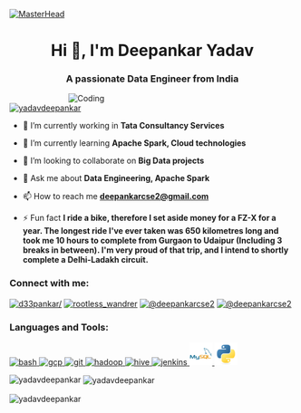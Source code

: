 [![MasterHead](https://mir-s3-cdn-cf.behance.net/project_modules/max_1200/79731568097599.5b50bca477735.jpg)](https://google.co.in)
<h1 align="center">Hi 👋, I'm Deepankar Yadav</h1>
<h3 align="center">A passionate Data Engineer from India</h3>
<img align="right" alt="Coding" width="400" src="https://media.tenor.com/2uyENRmiUt0AAAAC/coding.gif">

<p align="left"> <a href="https://github.com/ryo-ma/github-profile-trophy"><img src="https://github-profile-trophy.vercel.app/?username=yadavdeepankar" alt="yadavdeepankar" /></a> </p>

- 🔭 I’m currently working in **Tata Consultancy Services**

- 🌱 I’m currently learning **Apache Spark, Cloud technologies**

- 👯 I’m looking to collaborate on **Big Data projects**

- 💬 Ask me about **Data Engineering, Apache Spark**

- 📫 How to reach me **deepankarcse2@gmail.com**

- ⚡ Fun fact **I ride a bike, therefore I set aside money for a FZ-X for a year. The longest ride I've ever taken was 650 kilometres long and took me 10 hours to complete from Gurgaon to Udaipur (Including 3 breaks in between). I'm very proud of that trip, and I intend to shortly complete a Delhi-Ladakh circuit.**

<h3 align="left">Connect with me:</h3>
<p align="left">
<a href="https://linkedin.com/in/d33pankar/" target="blank"><img align="center" src="https://raw.githubusercontent.com/rahuldkjain/github-profile-readme-generator/master/src/images/icons/Social/linked-in-alt.svg" alt="d33pankar/" height="30" width="40" /></a>
<a href="https://instagram.com/rootless_wandrer" target="blank"><img align="center" src="https://raw.githubusercontent.com/rahuldkjain/github-profile-readme-generator/master/src/images/icons/Social/instagram.svg" alt="rootless_wandrer" height="30" width="40" /></a>
<a href="https://medium.com/@deepankarcse2" target="blank"><img align="center" src="https://raw.githubusercontent.com/rahuldkjain/github-profile-readme-generator/master/src/images/icons/Social/medium.svg" alt="@deepankarcse2" height="30" width="40" /></a>
<a href="https://www.hackerearth.com/@deepankarcse2" target="blank"><img align="center" src="https://raw.githubusercontent.com/rahuldkjain/github-profile-readme-generator/master/src/images/icons/Social/hackerearth.svg" alt="@deepankarcse2" height="30" width="40" /></a>
</p>

<h3 align="left">Languages and Tools:</h3>
<p align="left"> <a href="https://www.gnu.org/software/bash/" target="_blank" rel="noreferrer"> <img src="https://www.vectorlogo.zone/logos/gnu_bash/gnu_bash-icon.svg" alt="bash" width="40" height="40"/> </a> <a href="https://cloud.google.com" target="_blank" rel="noreferrer"> <img src="https://www.vectorlogo.zone/logos/google_cloud/google_cloud-icon.svg" alt="gcp" width="40" height="40"/> </a> <a href="https://git-scm.com/" target="_blank" rel="noreferrer"> <img src="https://www.vectorlogo.zone/logos/git-scm/git-scm-icon.svg" alt="git" width="40" height="40"/> </a> <a href="https://hadoop.apache.org/" target="_blank" rel="noreferrer"> <img src="https://www.vectorlogo.zone/logos/apache_hadoop/apache_hadoop-icon.svg" alt="hadoop" width="40" height="40"/> </a> <a href="https://hive.apache.org/" target="_blank" rel="noreferrer"> <img src="https://www.vectorlogo.zone/logos/apache_hive/apache_hive-icon.svg" alt="hive" width="40" height="40"/> </a> <a href="https://www.jenkins.io" target="_blank" rel="noreferrer"> <img src="https://www.vectorlogo.zone/logos/jenkins/jenkins-icon.svg" alt="jenkins" width="40" height="40"/> </a> <a href="https://www.mysql.com/" target="_blank" rel="noreferrer"> <img src="https://raw.githubusercontent.com/devicons/devicon/master/icons/mysql/mysql-original-wordmark.svg" alt="mysql" width="40" height="40"/> </a> <a href="https://www.python.org" target="_blank" rel="noreferrer"> <img src="https://raw.githubusercontent.com/devicons/devicon/master/icons/python/python-original.svg" alt="python" width="40" height="40"/> </a> </p>

<p><img align="left" src="https://github-readme-stats.vercel.app/api/top-langs?username=yadavdeepankar&show_icons=true&locale=en&layout=compact" alt="yadavdeepankar" /></p>

<p>&nbsp;<img align="center" src="https://github-readme-stats.vercel.app/api?username=yadavdeepankar&show_icons=true&locale=en" alt="yadavdeepankar" /></p>

<p><img align="center" src="https://github-readme-streak-stats.herokuapp.com/?user=yadavdeepankar&" alt="yadavdeepankar" /></p>
